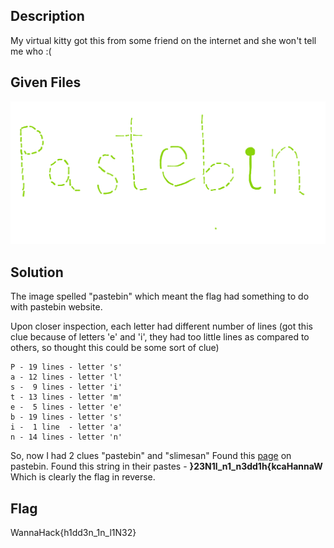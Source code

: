 ## Description
My virtual kitty got this from some friend on the internet and she won't tell me who :(

## Given Files
![pastebin.png](./Kittys_friend/pastebin.png)

## Solution
The image spelled "pastebin" which meant the flag had something to do with pastebin website.

Upon closer inspection, each letter had different number of lines (got this clue because of letters 'e' and 'i', they had too little lines as compared to others, so thought this could be some sort of clue)

	P - 19 lines - letter 's'
	a - 12 lines - letter 'l'
	s -  9 lines - letter 'i'
	t - 13 lines - letter 'm'
	e -  5 lines - letter 'e'
	b - 19 lines - letter 's'
	i -  1 line  - letter 'a'
	n - 14 lines - letter 'n'

So, now I had 2 clues "pastebin" and "slimesan"
Found this [page](https://pastebin.com/u/slimesan) on pastebin.
Found this string in their pastes - **}23N1l_n1_n3dd1h{kcaHannaW**
Which is clearly the flag in reverse.

## Flag
WannaHack{h1dd3n_1n_l1N32}
